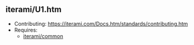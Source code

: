 iterami/U1.htm
--------------

* Contributing: https://iterami.com/Docs.htm/standards/contributing.htm
* Requires:
  * [iterami/common](https://github.com/iterami/common)
